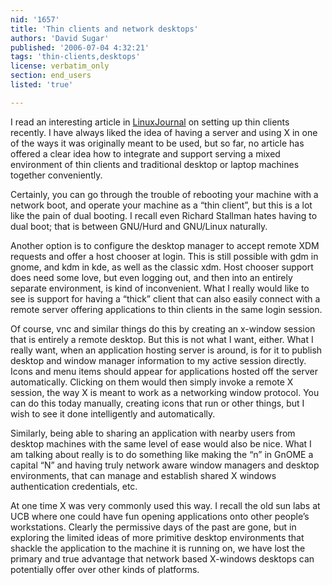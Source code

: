 ```yaml
---
nid: '1657'
title: 'Thin clients and network desktops'
authors: 'David Sugar'
published: '2006-07-04 4:32:21'
tags: 'thin-clients,desktops'
license: verbatim_only
section: end_users
listed: 'true'

---
```

I read an interesting article in [LinuxJournal](http://www.linuxjournal.com/article/8822) on setting up thin clients recently. I have always liked the idea of having a server and using X in one of the ways it was originally meant to be used, but so far, no article has offered a clear idea how to integrate and support serving a mixed environment of thin clients and traditional desktop or laptop machines together conveniently.

Certainly, you can go through the trouble of rebooting your machine with a network boot, and operate your machine as a “thin client”, but this is a lot like the pain of dual booting. I recall even Richard Stallman hates having to dual boot; that is between GNU/Hurd and GNU/Linux naturally.

Another option is to configure the desktop manager to accept remote XDM requests and offer a host chooser at login. This is still possible with gdm in gnome, and kdm in kde, as well as the classic xdm. Host chooser support does need some love, but even logging out, and then into an entirely separate environment, is kind of inconvenient. What I really would like to see is support for having a “thick” client that can also easily connect with a remote server offering applications to thin clients in the same login session.

Of course, vnc and similar things do this by creating an x-window session that is entirely a remote desktop. But this is not what I want, either. What I really want, when an application hosting server is around, is for it to publish desktop and window manager information to my active session directly. Icons and menu items should appear for applications hosted off the server automatically. Clicking on them would then simply invoke a remote X session, the way X is meant to work as a networking window protocol. You can do this today manually, creating icons that run or other things, but I wish to see it done intelligently and automatically.

Similarly, being able to sharing an application with nearby users from desktop machines with the same level of ease would also be nice. What I am talking about really is to do something like making the “n” in GnOME a capital “N” and having truly network aware window managers and desktop environments, that can manage and establish shared X windows authentication credentials, etc.

At one time X was very commonly used this way. I recall the old sun labs at UCB where one could have fun opening applications onto other people’s workstations. Clearly the permissive days of the past are gone, but in exploring the limited ideas of more primitive desktop environments that shackle the application to the machine it is running on, we have lost the primary and true advantage that network based X-windows desktops can potentially offer over other kinds of platforms. 

